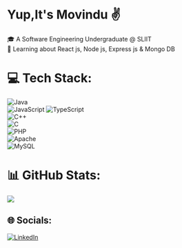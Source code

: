 # Yup,It's Movindu ✌️


🎓 A Software Engineering Undergraduate @ SLIIT<br>🌱 Learning about React js, Node js, Express js & Mongo DB

# 💻 Tech Stack:

![Java](https://img.shields.io/badge/java-%23ED8B00.svg?style=for-the-badge&logo=openjdk&logoColor=white) 
<br> ![JavaScript](https://img.shields.io/badge/javascript-%23323330.svg?style=for-the-badge&logo=javascript&logoColor=%23F7DF1E) ![TypeScript](https://img.shields.io/badge/typescript-%23007ACC.svg?style=for-the-badge&logo=typescript&logoColor=white) <br>![C++](https://img.shields.io/badge/c++-%2300599C.svg?style=for-the-badge&logo=c%2B%2B&logoColor=white)<br> ![C](https://img.shields.io/badge/c-%2300599C.svg?style=for-the-badge&logo=c&logoColor=white) <br>![PHP](https://img.shields.io/badge/php-%23777BB4.svg?style=for-the-badge&logo=php&logoColor=white) <br>![Apache](https://img.shields.io/badge/apache-%23D42029.svg?style=for-the-badge&logo=apache&logoColor=white)<br>![MySQL](https://img.shields.io/badge/mysql-%2300000f.svg?style=for-the-badge&logo=mysql&logoColor=white&)

# 📊 GitHub Stats:
![](https://github-readme-stats.vercel.app/api?username=Movin21&theme=tokyonight&hide_border=true&include_all_commits=false&count_private=false)<br/>


## 🌐 Socials:
[![LinkedIn](https://img.shields.io/badge/LinkedIn-%230077B5.svg?logo=linkedin&logoColor=white)]([[https://linkedin.com/in/MovinduImethLiyanage](https://www.linkedin.com/in/movindu-imeth-liyanage-291b48282/)https://www.linkedin.com/in/movindu-imeth-liyanage-291b48282/]) 


